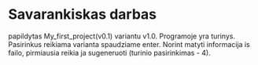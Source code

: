 # Savarankiskas darbas
papildytas My_first_project(v0.1) variantu v1.0.
Programoje yra turinys. Pasirinkus reikiama varianta spaudziame enter. Norint matyti informacija is failo, pirmiausia reikia ja sugeneruoti (turinio pasirinkimas - 4).
